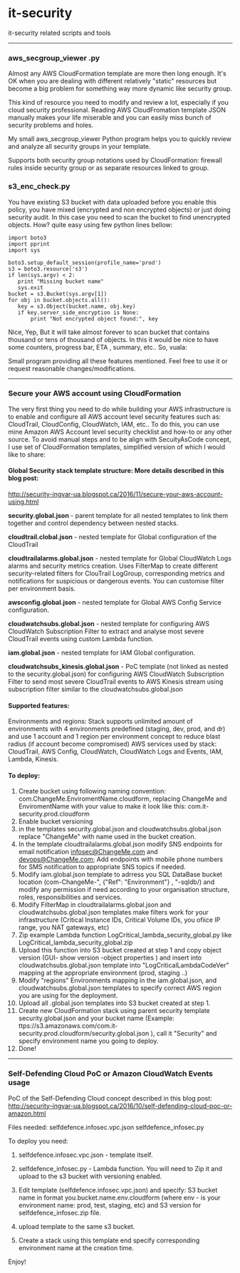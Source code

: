 # it-security
it-security related scripts and tools

---
### aws_secgroup_viewer .py
Almost any AWS CloudFormation template are more then long enough. It's OK when you are dealing with different relatively "static" resources but become a big  problem for something way more dynamic like security group.

This kind of resource you need to modify and review a lot, especially if you cloud security professional.  Reading AWS CloudFromation template JSON manually  makes your life miserable and you can easily miss bunch of security problems and holes.

My small aws_secgroup_viewer Python program helps you to quickly review and analyze all security groups in your template.

Supports both security group notations used by CloudFormation: firewall rules inside security group or as separate resources linked to group.

### s3_enc_check.py

You have existing S3 bucket with data uploaded before you enable this policy, you have mixed (encrypted and non encrypted objects) or just doing security audit. In this case you need to scan the bucket to find unencrypted objects. How? quite easy using  few python lines bellow:

```
import boto3
import pprint
import sys

boto3.setup_default_session(profile_name='prod')
s3 = boto3.resource('s3')
if len(sys.argv) < 2:
   print "Missing bucket name"
   sys.exit
bucket = s3.Bucket(sys.argv[1])
for obj in bucket.objects.all():
   key = s3.Object(bucket.name, obj.key)
   if key.server_side_encryption is None:
       print "Not encrypted object found:", key
```



Nice, Yep, But it will take almost forever to scan bucket that contains thousand or tens of thousand of objects. In this it would be nice to have some counters, progress bar, ETA , summary, etc.. So, vuala:


Small program providing all these features mentioned. Feel free to use it or request reasonable changes/modifications.

---
### Secure your AWS account using CloudFormation

The very first thing you need to do while building your AWS infrastructure is to enable and configure all AWS account level security features such as: CloudTrail, CloudConfig, CloudWatch, IAM, etc..
To do this, you can use mine Amazon AWS Account level security checklist and how-to or any other source.
To avoid manual steps and to be align with SecuityAsCode concept, I use set of CloudFormation templates, simplified version of which I would like to share:


#### Global Security stack template structure: More details described in this blog post:
http://security-ingvar-ua.blogspot.ca/2016/11/secure-your-aws-account-using.html

**security.global.json** - parent template for all nested templates to link them together and control dependency between nested stacks.

**cloudtrail.clobal.json** - nested template for Global configuration of the CloudTrail

**cloudtrailalarms.global.json** - nested template for Global CloudWatch Logs alarms and security metrics creation. Uses FilterMap to create different security-related filters for ClouTrail LogGroup, corresponding metrics and notifications for suspicious or dangerous events. You can customise filter per environment basis.

**awsconfig.global.json** - nested template for Global AWS Config Service configuration.

**cloudwatchsubs.global.json** - nested template for configuring AWS CloudWatch Subscription Filter to extract and analyse most severe CloudTrail events using custom Lambda function.

**iam.global.json** - nested template for IAM Global configuration.

**cloudwatchsubs_kinesis.global.json** - PoC template (not linked as nested to the security.global.json)  for configuring AWS CloudWatch Subscription Filter to send most severe CloudTrail events to AWS Kinesis stream using subscription filter similar to the cloudwatchsubs.global.json

#### Supported features:
Environments and regions: Stack supports unlimited amount of environments with 4 environments predefined (staging, dev, prod, and dr) and use 1 account and 1 region per environment concept to reduce blast radius (if account become compromised)
AWS services used by stack: CloudTrail, AWS Config, CloudWatch, CloudWatch Logs and Events, IAM,  Lambda, Kinesis.

#### To deploy:

1. Create bucket using following naming convention: com.ChangeMe.EnviromentName.cloudform, replacing ChangeMe and EnviromentName with your value to make it look like this: com.it-security.prod.cloudform
2. Enable bucket versioning
3. in the templates  security.global.json and cloudwatchsubs.global.json replace "ChangeMe" with name used in the bucket creation.
4. In the template cloudtrailalarms.global.json modify SNS endpoints for email notification infosec@ChangeMe.com and devops@ChangeMe.com; Add endpoints with mobile phone numbers for SMS notification to appropriate SNS topics if needed.
5. Modify iam.global.json template to adrress you SQL DataBase bucket location (com-ChangeMe-", {"Ref": "Environment"} , "-sqldb/)  and modify any permission if need according to your organisation structure, roles, responsibilities and services.
6. Modify FilterMap in cloudtrailalarms.global.json and cloudwatchsubs.global.json templates make filters work for your infrastructure (Critical Instance IDs, Critical Volume IDs, you ofiice IP range, you NAT gateways, etc)
7. Zip example Lambda function LogCritical_lambda_security_global.py like LogCritical_lambda_security_global.zip
8. Upload this function into S3 bucket created at step 1 and copy object version (GUI- show version -object properties ) and insert into cloudwatchsubs.global.json template into "LogCriticalLambdaCodeVer" mapping at the appropriate environment (prod, staging ..)
9. Modify "regions" Environments mapping in the iam.global.json, and cloudwatchsubs.global.json templates to specify correct AWS region you are using for the deployment.
10. Upload all .global.json templates into S3 bucket created at step 1.
11. Create new CloudFormation stack  using parent security template security.global.json and your bucket name (Example: ttps://s3.amazonaws.com/com.it-security.prod.cloudform/security.global.json ),  call it "Security" and specify environment name you going to deploy.
12. Done!



---
### Self-Defending Cloud PoC or Amazon CloudWatch Events usage

PoC of the Self-Defending Cloud concept described in this blog post:
http://security-ingvar-ua.blogspot.ca/2016/10/self-defending-cloud-poc-or-amazon.html

Files needed:
selfdefence.infosec.vpc.json
selfdefence_infosec.py

To deploy you need:
1. selfdefence.infosec.vpc.json - template itself.

2. selfdefence_infosec.py - Lambda function. You will need to Zip it and upload to the s3 bucket with versioning enabled.

3. Edit template (selfdefence.infosec.vpc.json) and specify: S3 bucket name in format you.bucket.name.env.cloudform (where env - is your environment name: prod, test, staging, etc) and S3 version for  selfdefence_infosec.zip file.

4. upload template to the same s3 bucket.

5. Create a stack using this template end specify corresponding environment name at the creation time.


Enjoy!
